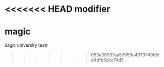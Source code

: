 <<<<<<< HEAD
modifier
=======
magic
=====

ùagic university
 testr
>>>>>>> 053a38937aa57059a4973749b5fd4dfb5dcc74d5
